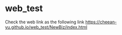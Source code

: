 # web_test
Check the web link as the following link
https://cheean-yu.github.io/web_test/NewBiz/index.html
